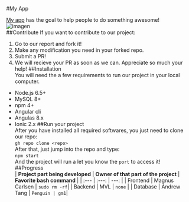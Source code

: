 #My App  

[My app](https://pbs.twimg.com/media/CDdIu4TWIAEKAFr?format=jpg&name=900x900) has the goal to help people to do something awesome!  
![imagen](https://pbs.twimg.com/media/CDdIu4TWIAEKAFr?format=jpg&name=900x900)  
##Contribute
If you want to contribute to our project:
1. Go to our report and fork it!
2. Make any modification you need in your forked repo.
3. Submit a PR!
4. We will recieve your PR as soon as we can. Appreciate so much your help!
##Installation  
You will need the a few requirements to run our project in your local computer.
- Node.js 6.5+
- MySQL 8+
- npm 4+
- Angular cli
- Angulas 8.x
- Ionic 2.x
##Run your project  
After you have installed all required softwares, you just need to clone our repo:  
```gh repo clone <repo>```  
After that, just jump into the repo and type:  
```npm start```  
And the project will run a let you know the `port` to access it!  
##Progress  
| **Project part being developed** | **Owner of that part of the project** | **Favorite bash command** |
| :---         |     :---:      |          ---: |
| Frontend | Magnus Carlsen  | `sudo rm -rf`|
| Backend  | MVL  | `none` |
| Database | Andrew Tang  | `Penguin | gm1`|
